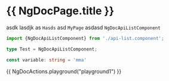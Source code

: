 # {{ NgDocPage.title }}

asdk lasdjk as `Hasds` asd `MyPage` asdasd `NgDocApiListComponent`

```typescript
import {NgDocApiListComponent} from './api-list.component';

type Test = NgDocApiListComponent;

const variable: string = 'mma'
```

{{ NgDocActions.playground("playground1") }}
